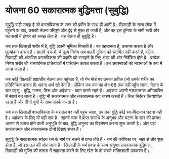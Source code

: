 # योजना 60 सकारात्मक बुद्धिमत्ता (सुबुद्धि)

सुबुद्धि सही समझ है जो वास्तविकता के स्तर की प्राप्ति के साथ ही आती है। खिलाड़ी के सत्य लोक में पहुंचने के बाद, उसकी चेतना परिपूर्ण और द्वंद्व से मुक्त हो जाती है, और वह इस दुनिया के सभी रूपों और घटनाओं में ईश्वर को समझ लेता है। यह चेतना ही सुबुद्धि है।

जब तक खिलाड़ी शरीर में है, बुद्धि अपनी भूमिका निभाती है। वह पहचानता है, उजागर करता है और मूल्यांकन करता है। सातवें चक्र में, ये मूल्य निर्णय अब बाहरी दुनिया को संदर्भित नहीं करते हैं, बल्कि खिलाड़ी की आंतरिक वास्तविकता की प्रकृति को समझने के लिए अंदर की ओर निर्देशित होते हैं। प्रत्येक निर्णय शरीर की रासायनिक प्रक्रियाओं में परिवर्तन उत्पन्न करता है। इन अवस्थाओं को भावनाओं के रूप में जाना जाता है।

जब कोई खिलाड़ी ब्रह्मांडीय चेतना तक पहुंचता है, तो गेम बोर्ड पर उनका प्रतीक (जो उनके शरीर का प्रतिनिधित्व करता है) अपना अर्थ खो देता है। लेकिन जब तक वह क्षेत्र 68 तक नहीं पहुँच जाता, चेतना के चार पहलू - बुद्धि, मानस, चित्त और अहंकार - काम करते रहते हैं। अहंकार अपनी नकारात्मक अभिव्यक्ति में स्वार्थ बन जाता है। बुद्धि भी सकारात्मक और नकारात्मक रूप धारण करती है। चित्त निरंतर क्रियाशील रहता है और तीनों गुणों के साथ संपर्क करता है।

जब तक खिलाड़ी वास्तविकता के धरातल पर नहीं पहुंच जाता, तब तक बुद्धि कोई स्व-विद्यमान घटना नहीं है। अहंकार के लिए भी यही सच है। सातवें चक्र में प्राप्त समाधि के अनुभव और घटना के सार की प्रत्यक्ष धारणा से उत्पन्न होने वाली अनुभूति के बाद, बुद्धि अनुभव का विश्लेषण करना शुरू करती है। और यहां सकारात्मक और नकारात्मक दोनों दिशाएं संभव हैं।

सुबुद्धि के सकारात्मक स्पंदन धर्म के मार्ग पर चलने से प्राप्त होते हैं - धर्म की कोशिका पर, जहां से तीर शुरू होता है, जो इस तल की ओर जाता है। खिलाड़ी के धर्म प्रवाह के साथ संयुक्त सकारात्मक बुद्धिमत्ता, खिलाड़ी को मुक्ति की तलाश में सहायता करने के लिए खेल के दो सबसे शक्तिशाली उपकरण हैं।

